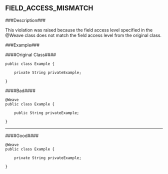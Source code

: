 ## FIELD_ACCESS_MISMATCH ##

###Description###

This violation was raised because the field access level specified in the @Weave class does not match the field access level from the original class.

###Example###

####Original Class####
```
public class Example {

    private String privateExample;

}
```


####Bad####
```
@Weave
public class Example {
    
    public String privateExample;

}
```

----------

####Good####
```
@Weave
public class Example {

    private String privateExample;

}
```